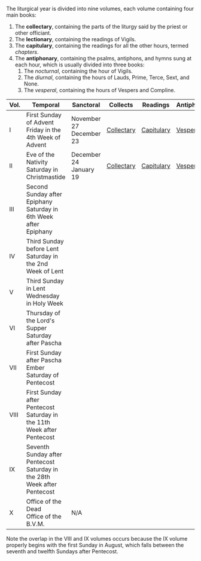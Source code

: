 The liturgical year is divided into nine volumes, each volume containing four main books:
1. The **collectary**, containing the parts of the liturgy said by the priest or other officiant.
2. The **lectionary**, containing the readings of Vigils.
3. The **capitulary**, containing the readings for all the other hours, termed *chapters*.
4. The **antiphonary**, containing the psalms, antiphons, and hymns sung at each hour, which is usually divided into three books:
	1. The *nocturnal*, containing the hour of Vigils.
	2. The *diurnal*, containing the hours of Lauds, Prime, Terce, Sext, and None.
	3. The *vesperal*, containing the hours of Vespers and Compline.

| Vol. | Temporal                                                                    | Sanctoral                  | Collects                                                                                  | Readings                                                                                  | Antiphons                                                                             |
|------|-----------------------------------------------------------------------------|----------------------------|-------------------------------------------------------------------------------------------|-------------------------------------------------------------------------------------------|---------------------------------------------------------------------------------------|
| I    | First Sunday of Advent<br>Friday in the 4th Week of Advent                  | November 27<br>December 23 | [Collectary](https://writedan.github.io/divine-office/docs/vol1-advent-collectary.pdf)    | [Capitulary](https://writedan.github.io/divine-office/docs/vol1-advent-capitulary.pdf)    | [Vesperal](https://writedan.github.io/divine-office/docs/vol1-advent-vesperal.pdf)    |
| II   | Eve of the Nativity<br>Saturday in Christmastide                            | December 24<br>January 19  | [Collectary](https://writedan.github.io/divine-office/docs/vol2-christmas-collectary.pdf) | [Capitulary](https://writedan.github.io/divine-office/docs/vol2-christmas-capitulary.pdf) | [Vesperal](https://writedan.github.io/divine-office/docs/vol2-christmas-vesperal.pdf) |
| III  | Second Sunday after Epiphany<br>Saturday in 6th Week after Epiphany         |                            |                                                                                           |                                                                                           |                                                                                       |
| IV   | Third Sunday before Lent<br>Saturday in the 2nd Week of Lent                |                            |                                                                                           |                                                                                           |                                                                                       |
| V    | Third Sunday in Lent<br>Wednesday in Holy Week                              |                            |                                                                                           |                                                                                           |                                                                                       |
| VI   | Thursday of the Lord's Supper<br>Saturday after Pascha                      |                            |                                                                                           |                                                                                           |                                                                                       |
| VII  | First Sunday after Pascha<br>Ember Saturday of Pentecost                    |                            |                                                                                           |                                                                                           |                                                                                       |
| VIII | First Sunday after Pentecost<br>Saturday in the 11th Week after Pentecost   |                            |                                                                                           |                                                                                           |                                                                                       |
| IX   | Seventh Sunday after Pentecost<br>Saturday in the 28th Week after Pentecost |                            |                                                                                           |                                                                                           |                                                                                       |
| X    | Office of the Dead<br>Office of the B.V.M.                                  | N/A                        |                                                                                           |                                                                                           |                                                                                       |

Note the overlap in the VIII and IX volumes occurs because the IX volume properly begins with the first Sunday in August, which falls between the seventh and twelfth Sundays after Pentecost.